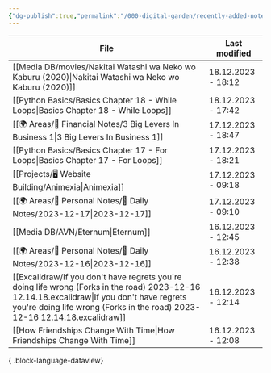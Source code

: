 ```yaml
---
{"dg-publish":true,"permalink":"/000-digital-garden/recently-added-notes/","dgPassFrontmatter":true,"noteIcon":"1","created":"2023-12-14T09:08:44.430+05:30","updated":"2023-12-14T09:12:52.432+05:30"}
---
```


| File                                                                                                                                                                                                                         | Last modified      |
| ---------------------------------------------------------------------------------------------------------------------------------------------------------------------------------------------------------------------------- | ------------------ |
| [[Media DB/movies/Nakitai Watashi wa Neko wo Kaburu (2020)\|Nakitai Watashi wa Neko wo Kaburu (2020)]]                                                                                                                    | 18.12.2023 - 18:12 |
| [[Python Basics/Basics Chapter 18 - While Loops\|Basics Chapter 18 - While Loops]]                                                                                                                                        | 18.12.2023 - 17:42 |
| [[🌍 Areas/💸 Financial Notes/3 Big Levers In Business 1\|3 Big Levers In Business 1]]                                                                                                                                    | 17.12.2023 - 18:47 |
| [[Python Basics/Basics Chapter 17 - For Loops\|Basics Chapter 17 - For Loops]]                                                                                                                                            | 17.12.2023 - 18:21 |
| [[Projects/🖥 Website Building/Animexia\|Animexia]]                                                                                                                                                                       | 17.12.2023 - 09:18 |
| [[🌍 Areas/📧 Personal Notes/📓 Daily Notes/2023-12-17\|2023-12-17]]                                                                                                                                                      | 17.12.2023 - 09:10 |
| [[Media DB/AVN/Eternum\|Eternum]]                                                                                                                                                                                         | 16.12.2023 - 12:45 |
| [[🌍 Areas/📧 Personal Notes/📓 Daily Notes/2023-12-16\|2023-12-16]]                                                                                                                                                      | 16.12.2023 - 12:38 |
| [[Excalidraw/If you don't have regrets you're doing life wrong (Forks in the road) 2023-12-16 12.14.18.excalidraw\|If you don't have regrets you're doing life wrong (Forks in the road) 2023-12-16 12.14.18.excalidraw]] | 16.12.2023 - 12:14 |
| [[How Friendships Change With Time\|How Friendships Change With Time]]                                                                                                                                                    | 16.12.2023 - 12:08 |

{ .block-language-dataview}